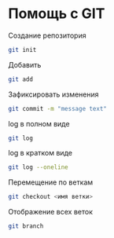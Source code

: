 # Помощь с GIT

Создание репозитория
```sh
git init
```
Добавить
```sh
git add 
```
Зафиксировать изменения
```sh
git commit -m "message text"
```
log в полном виде
```sh
git log
```
log в кратком виде
```sh
git log --oneline
```
Перемещение по веткам
```sh
git checkout <имя ветки>
```
Отображение всех веток
```sh
git branch
```